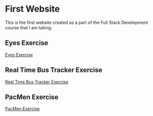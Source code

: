 # First Website

This is the first website created as a part of the Full Stack Development course that I am taking.

## Eyes Exercise
<a href="http://J-Rodshow44.github.io/Eyes"> Eyes Exercise </a>

## Real Time Bus Tracker Exercise
<a href="http://J-Rodshow44.github.io/Real-Time-Bus-Tracker"> Real Time Bus Tracker Exercise </a>

## PacMen Exercise
<a href="http://J-Rodshow44.github.io/PacMen"> PacMen Exercise </a>


